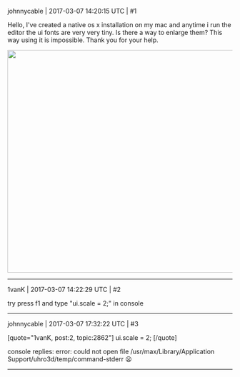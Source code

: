 johnnycable | 2017-03-07 14:20:15 UTC | #1

Hello, I've created a native os x installation on my mac and anytime i run the editor the ui fonts are very very tiny. Is there a way to enlarge them? This way using it is impossible. Thank you for your help.

<img src="//cdck-file-uploads-global.s3.dualstack.us-west-2.amazonaws.com/standard17/uploads/urho3d/original/1X/665356956aca9b9eb40c1c2174c7d68ad5a04a3a.png" width="550" height="499">

-------------------------

1vanK | 2017-03-07 14:22:29 UTC | #2

try press f1 and type "ui.scale = 2;" in console

-------------------------

johnnycable | 2017-03-07 17:32:22 UTC | #3

[quote="1vanK, post:2, topic:2862"]
ui.scale = 2;
[/quote]

console replies: 
error: could not open file /usr/max/Library/Application Support/uhro3d/temp/command-stderr
:frowning:

-------------------------

